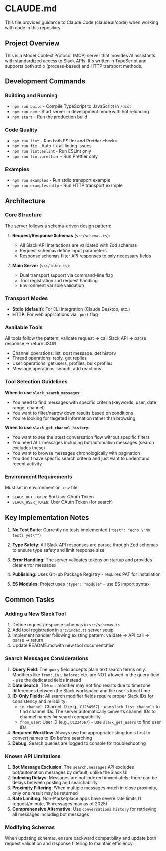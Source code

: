 # CLAUDE.md

This file provides guidance to Claude Code (claude.ai/code) when working with code in this repository.

## Project Overview

This is a Model Context Protocol (MCP) server that provides AI assistants with standardized access to Slack APIs. It's written in TypeScript and supports both stdio (process-based) and HTTP transport methods.

## Development Commands

### Building and Running
- `npm run build` - Compile TypeScript to JavaScript in `/dist`
- `npm run dev` - Start server in development mode with hot reloading
- `npm start` - Run the production build

### Code Quality
- `npm run lint` - Run both ESLint and Prettier checks
- `npm run fix` - Auto-fix all linting issues
- `npm run lint:eslint` - Run ESLint only
- `npm run lint:prettier` - Run Prettier only

### Examples
- `npm run examples` - Run stdio transport example
- `npm run examples:http` - Run HTTP transport example

## Architecture

### Core Structure
The server follows a schema-driven design pattern:

1. **Request/Response Schemas** (`src/schemas.ts`):
   - All Slack API interactions are validated with Zod schemas
   - Request schemas define input parameters
   - Response schemas filter API responses to only necessary fields

2. **Main Server** (`src/index.ts`):
   - Dual transport support via command-line flag
   - Tool registration and request handling
   - Environment variable validation

### Transport Modes
- **Stdio (default)**: For CLI integration (Claude Desktop, etc.)
- **HTTP**: For web applications via `-port` flag

### Available Tools
All tools follow the pattern: validate request → call Slack API → parse response → return JSON

- Channel operations: list, post message, get history
- Thread operations: reply, get replies  
- User operations: get users, profiles, bulk profiles
- Message operations: search, add reactions

### Tool Selection Guidelines

**When to use `slack_search_messages`:**
- You need to find messages with specific criteria (keywords, user, date range, channel)
- You want to filter/narrow down results based on conditions
- You're looking for targeted information rather than browsing

**When to use `slack_get_channel_history`:**
- You want to see the latest conversation flow without specific filters
- You need ALL messages including bot/automation messages (search excludes these)
- You want to browse messages chronologically with pagination
- You don't have specific search criteria and just want to understand recent activity

### Environment Requirements
Must set in environment or `.env` file:
- `SLACK_BOT_TOKEN`: Bot User OAuth Token
- `SLACK_USER_TOKEN`: User OAuth Token (for search)

## Key Implementation Notes

1. **No Test Suite**: Currently no tests implemented (`"test": "echo \"No tests yet\""`)

2. **Type Safety**: All Slack API responses are parsed through Zod schemas to ensure type safety and limit response size

3. **Error Handling**: The server validates tokens on startup and provides clear error messages

4. **Publishing**: Uses GitHub Package Registry - requires PAT for installation

5. **ES Modules**: Project uses `"type": "module"` - use ES import syntax

## Common Tasks

### Adding a New Slack Tool
1. Define request/response schemas in `src/schemas.ts`
2. Add tool registration in `src/index.ts` server setup
3. Implement handler following existing pattern: validate → API call → parse → return
4. Update README.md with new tool documentation

### Search Messages Considerations
1. **Query Field**: The `query` field accepts plain text search terms only. Modifiers like `from:`, `in:`, `before:` etc. are NOT allowed in the query field - use the dedicated fields instead
2. **Date Search**: The `on:` modifier may not find results due to timezone differences between the Slack workspace and the user's local time
3. **ID-Only Fields**: All search modifier fields require proper Slack IDs for consistency and reliability:
   - `in_channel`: Channel ID (e.g., `C1234567`) - use `slack_list_channels` to find channel IDs. The server automatically converts channel IDs to channel names for search compatibility.
   - `from_user`: User ID (e.g., `U1234567`) - use `slack_get_users` to find user IDs
4. **Required Workflow**: Always use the appropriate listing tools first to convert names to IDs before searching
5. **Debug**: Search queries are logged to console for troubleshooting

### Known API Limitations
1. **Bot Message Exclusion**: The `search.messages` API excludes bot/automation messages by default, unlike the Slack UI
2. **Indexing Delays**: Messages are not indexed immediately; there can be delays between posting and searchability
3. **Proximity Filtering**: When multiple messages match in close proximity, only one result may be returned
4. **Rate Limiting**: Non-Marketplace apps have severe rate limits (1 request/minute, 15 messages max as of 2025)
5. **Comprehensive Alternative**: Use `conversations.history` for retrieving all messages including bot messages

### Modifying Schemas
When updating schemas, ensure backward compatibility and update both request validation and response filtering to maintain efficiency.